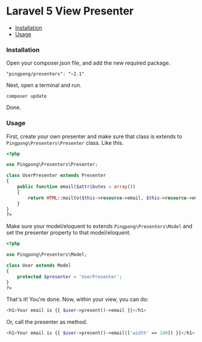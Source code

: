 Laravel 5 View Presenter
=============================

- [Installation](#installation)
- [Usage](#usage)

<a name="installation"></a>
### Installation

Open your composer.json file, and add the new required package.
	
 	"pingpong/presenters": "~2.1" 

Next, open a terminal and run.

  	composer update 

Done.

<a name="usage"></a>
### Usage

First, create your own presenter and make sure that class is extends to `Pingpong\Presenters\Presenter` class. Like this.

```php
<?php

use Pingpong\Presenters\Presenter;

class UserPresenter extends Presenter
{
	public function email($attributes = array())
	{
		return HTML::mailto($this->resource->email, $this->resource->email, $attributes);
	}
}
?>
```

Make sure your model/eloquent to extends `Pingpong\Presenters\Model` and set the presenter property to that model/eloquent.

```php
<?php

use Pingpong\Presenters\Model;

class User extends Model
{
	protected $presenter = 'UserPresenter';
}
?>
```

That's it! You're done. Now, within your view, you can do:

```php
<h1>Your email is {{ $user->present()->email }}</h1>
```

Or, call the presenter as method.

```php
<h1>Your email is {{ $user->present()->email(['width' => 140]) }}</h1>
```